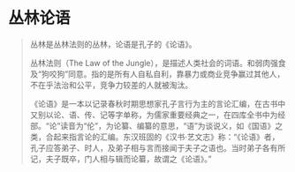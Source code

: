 # 丛林论语

> 丛林是丛林法则的丛林，论语是孔子的《论语》。
> 
> 丛林法则（The Law of the Jungle），是描述人类社会的词语。和弱肉强食及“狗咬狗”同意。指的是所有人自私自利，靠暴力或商业竞争赢过其他人，不在乎法治和公平，竞争力较差的人就被淘汰。
> 
> 《论语》是一本以记录春秋时期思想家孔子言行为主的言论汇编，在古书中又别以论、语、传、记等字单称，为儒家重要经典之一，在四库全书中为经部。“论”读音为“伦”，为论纂、编纂的意思，“语”为谈说义，如《国语》之类，合起来指言论的汇编。东汉班固的《汉书·艺文志》称：“《论语》者，孔子应答弟子、时人，及弟子相与言而接闻于夫子之语也。当时弟子各有所记，夫子既卒，门人相与辑而论纂，故谓之《论语》。”



